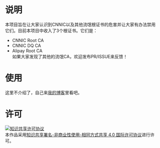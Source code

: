 # 说明
本项目旨在让大家认识到CNNIC以及其他流氓根证书的危害并让大家有办法禁用它们。目前本项目中收入了3个根证书。它们是：
+ CNNIC Root CA
+ CNNIC DQ CA
+ Alipay Root CA  
如果大家发现了其他的流氓CA，欢迎发布PR/ISSUE来反馈！

# 使用
这里不介绍了，自己来[我的博客](https://aluoblog.wordpress.com/2018/01/20/how-to-distrust-cnnic-ca/)里看吧。

# 许可
<a rel="license" href="http://creativecommons.org/licenses/by-nc-sa/4.0/"><img alt="知识共享许可协议" style="border-width:0" src="https://i.creativecommons.org/l/by-nc-sa/4.0/88x31.png" /></a><br />本作品采用<a rel="license" href="http://creativecommons.org/licenses/by-nc-sa/4.0/">知识共享署名-非商业性使用-相同方式共享 4.0 国际许可协议</a>进行许可。


